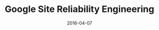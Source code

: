 ---
layout: site
title: "Google Site Reliability Engineering"
date: 2016-04-07
categories: [google]
version: 0.0.0
major: 0
minor: 0
patch: 0
slug: google-sre
link: https://landing.google.com/sre/
submitter: lpolepeddi
permalink: /sites/:slug
---